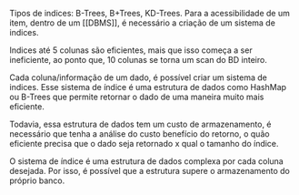 Tipos de indices: B-Trees, B+Trees, KD-Trees.
Para a acessibilidade de um item, dentro de um [[DBMS]], é necessário a criação de um sistema de indices.

Indices até 5 colunas são eficientes, mais que isso começa a ser ineficiente, ao ponto que, 10 colunas se torna um scan do BD inteiro.

Cada coluna/informação de um dado, é possível criar um sistema de indices. Esse sistema de índice é uma estrutura de dados como HashMap ou B-Trees que permite retornar o dado de uma maneira muito mais eficiente.

Todavia, essa estrutura de dados tem um custo de armazenamento, é necessário que tenha a análise do custo benefício do retorno, o quão eficiente precisa que o dado seja retornado x qual o tamanho do índice.

O sistema de índice é uma estrutura de dados complexa por cada coluna desejada. Por isso, é possível que a estrutura supere o armazenamento do próprio banco.